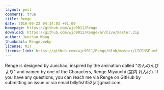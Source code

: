 ```yaml
---
layout: post
comments: true
title: Renge
date: 2016-06-22 04:14:03 +01:00
homepage: https://github.com/wjc9011/Renge
download: https://github.com/wjc9011/Renge/archive/master.zip
author: Junchao Wang
thumbnail: Renge.webp
license: MIT
license_link: https://github.com/wjc9011/Renge/blob/master/LICENSE.md
---
```


Renge is designed by Junchao, inspired by the amination called "のんのんびより" and named by one of the Characters, Renge Miyauchi (宮内 れんげ).
If you have any questions, you can reach me via Renge on GitHub by submitting an issue or via email billyfish152[at]gmail.com.
